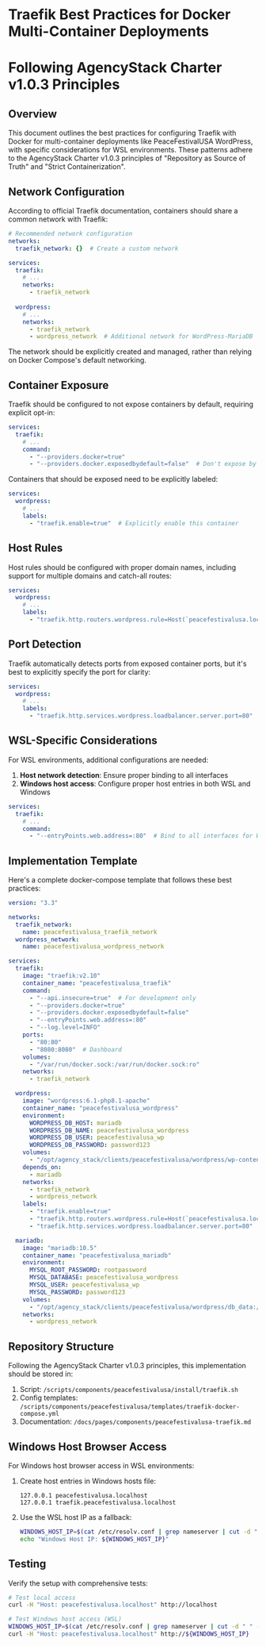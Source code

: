 # Traefik Best Practices for Docker Multi-Container Deployments
# Following AgencyStack Charter v1.0.3 Principles

## Overview

This document outlines the best practices for configuring Traefik with Docker for multi-container deployments like PeaceFestivalUSA WordPress, with specific considerations for WSL environments. These patterns adhere to the AgencyStack Charter v1.0.3 principles of "Repository as Source of Truth" and "Strict Containerization".

## Network Configuration

According to official Traefik documentation, containers should share a common network with Traefik:

```yaml
# Recommended network configuration
networks:
  traefik_network: {}  # Create a custom network

services:
  traefik:
    # ...
    networks:
      - traefik_network
  
  wordpress:
    # ...
    networks:
      - traefik_network
      - wordpress_network  # Additional network for WordPress-MariaDB
```

The network should be explicitly created and managed, rather than relying on Docker Compose's default networking.

## Container Exposure

Traefik should be configured to not expose containers by default, requiring explicit opt-in:

```yaml
services:
  traefik:
    # ...
    command:
      - "--providers.docker=true"
      - "--providers.docker.exposedbydefault=false"  # Don't expose by default
```

Containers that should be exposed need to be explicitly labeled:

```yaml
services:
  wordpress:
    # ...
    labels:
      - "traefik.enable=true"  # Explicitly enable this container
```

## Host Rules

Host rules should be configured with proper domain names, including support for multiple domains and catch-all routes:

```yaml
services:
  wordpress:
    # ...
    labels:
      - "traefik.http.routers.wordpress.rule=Host(`peacefestivalusa.localhost`) || Host(`localhost`)"
```

## Port Detection

Traefik automatically detects ports from exposed container ports, but it's best to explicitly specify the port for clarity:

```yaml
services:
  wordpress:
    # ...
    labels:
      - "traefik.http.services.wordpress.loadbalancer.server.port=80"
```

## WSL-Specific Considerations

For WSL environments, additional configurations are needed:

1. **Host network detection**: Ensure proper binding to all interfaces
2. **Windows host access**: Configure proper host entries in both WSL and Windows

```yaml
services:
  traefik:
    # ...
    command:
      - "--entryPoints.web.address=:80"  # Bind to all interfaces for WSL compatibility
```

## Implementation Template

Here's a complete docker-compose template that follows these best practices:

```yaml
version: "3.3"

networks:
  traefik_network:
    name: peacefestivalusa_traefik_network
  wordpress_network:
    name: peacefestivalusa_wordpress_network

services:
  traefik:
    image: "traefik:v2.10"
    container_name: "peacefestivalusa_traefik"
    command:
      - "--api.insecure=true"  # For development only
      - "--providers.docker=true"
      - "--providers.docker.exposedbydefault=false"
      - "--entryPoints.web.address=:80"
      - "--log.level=INFO"
    ports:
      - "80:80"
      - "8080:8080"  # Dashboard
    volumes:
      - "/var/run/docker.sock:/var/run/docker.sock:ro"
    networks:
      - traefik_network

  wordpress:
    image: "wordpress:6.1-php8.1-apache"
    container_name: "peacefestivalusa_wordpress"
    environment:
      WORDPRESS_DB_HOST: mariadb
      WORDPRESS_DB_NAME: peacefestivalusa_wordpress
      WORDPRESS_DB_USER: peacefestivalusa_wp
      WORDPRESS_DB_PASSWORD: password123
    volumes:
      - "/opt/agency_stack/clients/peacefestivalusa/wordpress/wp-content:/var/www/html/wp-content"
    depends_on:
      - mariadb
    networks:
      - traefik_network
      - wordpress_network
    labels:
      - "traefik.enable=true"
      - "traefik.http.routers.wordpress.rule=Host(`peacefestivalusa.localhost`) || Host(`localhost`)"
      - "traefik.http.services.wordpress.loadbalancer.server.port=80"

  mariadb:
    image: "mariadb:10.5"
    container_name: "peacefestivalusa_mariadb"
    environment:
      MYSQL_ROOT_PASSWORD: rootpassword
      MYSQL_DATABASE: peacefestivalusa_wordpress
      MYSQL_USER: peacefestivalusa_wp
      MYSQL_PASSWORD: password123
    volumes:
      - "/opt/agency_stack/clients/peacefestivalusa/wordpress/db_data:/var/lib/mysql"
    networks:
      - wordpress_network
```

## Repository Structure

Following the AgencyStack Charter v1.0.3 principles, this implementation should be stored in:

1. Script: `/scripts/components/peacefestivalusa/install/traefik.sh`
2. Config templates: `/scripts/components/peacefestivalusa/templates/traefik-docker-compose.yml`
3. Documentation: `/docs/pages/components/peacefestivalusa-traefik.md`

## Windows Host Browser Access

For Windows host browser access in WSL environments:

1. Create host entries in Windows hosts file:
   ```
   127.0.0.1 peacefestivalusa.localhost
   127.0.0.1 traefik.peacefestivalusa.localhost
   ```

2. Use the WSL host IP as a fallback:
   ```bash
   WINDOWS_HOST_IP=$(cat /etc/resolv.conf | grep nameserver | cut -d " " -f 2)
   echo "Windows Host IP: ${WINDOWS_HOST_IP}"
   ```

## Testing

Verify the setup with comprehensive tests:

```bash
# Test local access
curl -H "Host: peacefestivalusa.localhost" http://localhost

# Test Windows host access (WSL)
WINDOWS_HOST_IP=$(cat /etc/resolv.conf | grep nameserver | cut -d " " -f 2)
curl -H "Host: peacefestivalusa.localhost" http://${WINDOWS_HOST_IP}
```
